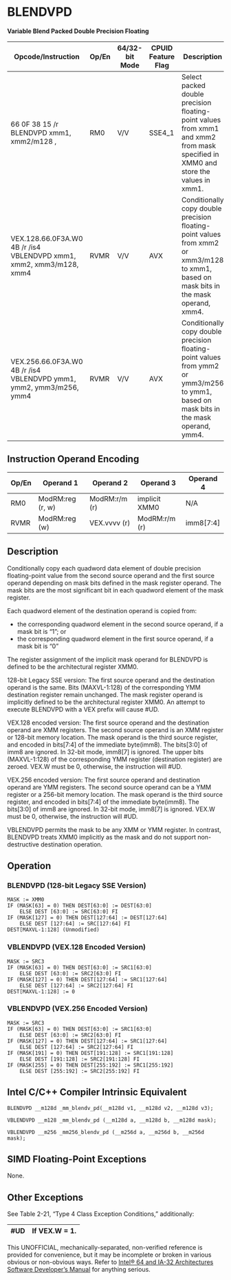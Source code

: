 # BLENDVPD

**Variable Blend Packed Double Precision Floating**

| Opcode/Instruction                                                  | Op/En | 64/32-bit Mode | CPUID Feature Flag | Description                                                                                                                             |
| ------------------------------------------------------------------- | ----- | -------------- | ------------------ | --------------------------------------------------------------------------------------------------------------------------------------- |
| 66 0F 38 15 /r BLENDVPD xmm1, xmm2/m128 , <XMM0>                    | RM0   | V/V            | SSE4_1             | Select packed double precision floating-point values from xmm1 and xmm2 from mask specified in XMM0 and store the values in xmm1.       |
| VEX.128.66.0F3A.W0 4B /r /is4 VBLENDVPD xmm1, xmm2, xmm3/m128, xmm4 | RVMR  | V/V            | AVX                | Conditionally copy double precision floating-point values from xmm2 or xmm3/m128 to xmm1, based on mask bits in the mask operand, xmm4. |
| VEX.256.66.0F3A.W0 4B /r /is4 VBLENDVPD ymm1, ymm2, ymm3/m256, ymm4 | RVMR  | V/V            | AVX                | Conditionally copy double precision floating-point values from ymm2 or ymm3/m256 to ymm1, based on mask bits in the mask operand, ymm4. |

## Instruction Operand Encoding

| Op/En | Operand 1        | Operand 2     | Operand 3     | Operand 4 |
| ----- | ---------------- | ------------- | ------------- | --------- |
| RM0   | ModRM:reg (r, w) | ModRM:r/m (r) | implicit XMM0 | N/A       |
| RVMR  | ModRM:reg (w)    | VEX.vvvv (r)  | ModRM:r/m (r) | imm8[7:4] |

## Description

Conditionally copy each quadword data element of double precision floating-point value from the second source operand and the first source operand depending on mask bits defined in the mask register operand. The mask bits are the most significant bit in each quadword element of the mask register.

Each quadword element of the destination operand is copied from:

- the corresponding quadword element in the second source operand, if a mask bit is “1”; or
- the corresponding quadword element in the first source operand, if a mask bit is “0”

The register assignment of the implicit mask operand for BLENDVPD is defined to be the architectural register XMM0.

128-bit Legacy SSE version: The first source operand and the destination operand is the same. Bits (MAXVL-1:128) of the corresponding YMM destination register remain unchanged. The mask register operand is implicitly defined to be the architectural register XMM0. An attempt to execute BLENDVPD with a VEX prefix will cause #​​​UD.

VEX.128 encoded version: The first source operand and the destination operand are XMM registers. The second source operand is an XMM register or 128-bit memory location. The mask operand is the third source register, and encoded in bits[7:4] of the immediate byte(imm8). The bits[3:0] of imm8 are ignored. In 32-bit mode, imm8[7] is ignored. The upper bits (MAXVL-1:128) of the corresponding YMM register (destination register) are zeroed. VEX.W must be 0, otherwise, the instruction will #​​​UD.

VEX.256 encoded version: The first source operand and destination operand are YMM registers. The second source operand can be a YMM register or a 256-bit memory location. The mask operand is the third source register, and encoded in bits[7:4] of the immediate byte(imm8). The bits[3:0] of imm8 are ignored. In 32-bit mode, imm8[7] is ignored. VEX.W must be 0, otherwise, the instruction will #​​​UD.

VBLENDVPD permits the mask to be any XMM or YMM register. In contrast, BLENDVPD treats XMM0 implicitly as the mask and do not support non-destructive destination operation.

## Operation

### BLENDVPD (128-bit Legacy SSE Version)

```
MASK := XMM0
IF (MASK[63] = 0) THEN DEST[63:0] := DEST[63:0]
    ELSE DEST [63:0] := SRC[63:0] FI
IF (MASK[127] = 0) THEN DEST[127:64] := DEST[127:64]
    ELSE DEST [127:64] := SRC[127:64] FI
DEST[MAXVL-1:128] (Unmodified)

```

### VBLENDVPD (VEX.128 Encoded Version)

```
MASK := SRC3
IF (MASK[63] = 0) THEN DEST[63:0] := SRC1[63:0]
    ELSE DEST [63:0] := SRC2[63:0] FI
IF (MASK[127] = 0) THEN DEST[127:64] := SRC1[127:64]
    ELSE DEST [127:64] := SRC2[127:64] FI
DEST[MAXVL-1:128] := 0

```

### VBLENDVPD (VEX.256 Encoded Version)

```
MASK := SRC3
IF (MASK[63] = 0) THEN DEST[63:0] := SRC1[63:0]
    ELSE DEST [63:0] := SRC2[63:0] FI
IF (MASK[127] = 0) THEN DEST[127:64] := SRC1[127:64]
    ELSE DEST [127:64] := SRC2[127:64] FI
IF (MASK[191] = 0) THEN DEST[191:128] := SRC1[191:128]
    ELSE DEST [191:128] := SRC2[191:128] FI
IF (MASK[255] = 0) THEN DEST[255:192] := SRC1[255:192]
    ELSE DEST [255:192] := SRC2[255:192] FI

```

## Intel C/C++ Compiler Intrinsic Equivalent

```
BLENDVPD __m128d _mm_blendv_pd(__m128d v1, __m128d v2, __m128d v3);

```

```
VBLENDVPD __m128 _mm_blendv_pd (__m128d a, __m128d b, __m128d mask);

```

```
VBLENDVPD __m256 _mm256_blendv_pd (__m256d a, __m256d b, __m256d mask);

```

## SIMD Floating-Point Exceptions

None.

## Other Exceptions

See Table 2-21, “Type 4 Class Exception Conditions,” additionally:

| #​​​UD | If VEX.W = 1. |
| ------ | ------------- |

This UNOFFICIAL, mechanically-separated, non-verified reference is provided for convenience, but it may be
incomplete or broken in various obvious or non-obvious
ways. Refer to [Intel® 64 and IA-32 Architectures Software Developer’s Manual](https://software.intel.com/en-us/download/intel-64-and-ia-32-architectures-sdm-combined-volumes-1-2a-2b-2c-2d-3a-3b-3c-3d-and-4) for anything serious.

